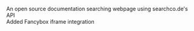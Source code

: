 An open source documentation searching webpage using searchco.de's API
<br>
Added Fancybox iframe integration